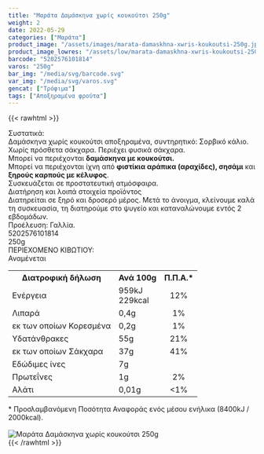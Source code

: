 ```yaml
---
title: "Μαράτα Δαμάσκηνα χωρίς κουκούτσι 250g"
weight: 2
date: 2022-05-29
categories: ["Μαράτα"]
product_image: "/assets/images/marata-damaskhna-xwris-koukoutsi-250g.jpg"
product_image_lowres: "/assets/low/marata-damaskhna-xwris-koukoutsi-250g.jpg"
barcode: "5202576101814"
varos: "250g"
bar_img: "/media/svg/barcode.svg"
var_img: "/media/svg/varos.svg"
gencat: ["Τρόφιμα"]
tags: ["Αποξηραμένα φρούτα"]
---
```

{{< rawhtml >}}

<div class="sload246"><div class="product"><div id="sistatika">Συστατικά:</div><div class="alltext">Δαμάσκηνα χωρίς κουκούτσι αποξηραμένα, συντηρητικό: Σορβικό κάλιο. Χωρίς πρόσθετα σάκχαρα. Περιέχει φυσικά σάκχαρα.<br>Μπορεί να περιέχονται <b>δαμάσκηνα με κουκούτσι.</b><br>Μπορεί να περιέχονται ίχνη από <b>φιστίκια αράπικα (αραχίδες), σησάμι</b> και <b>ξηρούς καρπούς με κέλυφος</b>.<br>Συσκευάζεται σε προστατευτική ατμόσφαιρα.</div><div id="loipa">Διατήρηση και λοιπά στοιχεία προϊόντος</div><div class="alltext">Διατηρείται σε ξηρό και δροσερό μέρος. Μετά το άνοιγμα, κλείνουμε καλά τη συσκευασία, τη διατηρούμε στο ψυγείο και καταναλώνουμε εντός 2 εβδομάδων.<br>Προέλευση: Γαλλία.</div><div id="barcode"><div id="barimage1"></div><span id="bartext">5202576101814</span></div><div id="varos"><div id="varosimage1"></div><span id="varostext">250g</span></div><div id="kivotio">ΠΕΡΙΕΧΟΜΕΝΟ ΚΙΒΩΤΙΟΥ:<br>Αναμένεται</div><div class="tabout"><table id="diatable"><tbody><tr><th>Διατροφική δήλωση</th><th>Ανά 100g</th><th>Π.Π.Α.*</th></tr><tr><td class="texr2">Ενέργεια</td><td class="texr">959kJ<br>229kcal</td><td class="texr" style="text-align:center">12%</td></tr><tr><td class="texr2">Λιπαρά</td><td class="texr">0,4g</td><td class="texr" style="text-align:center">1%</td></tr><tr><td class="gray">εκ των οποίων Κορεσµένα</td><td class="gray2">0,2g</td><td class="gray2" style="text-align:center">1%</td></tr><tr><td class="texr2">Yδατάνθρακες</td><td class="texr">55g</td><td class="texr" style="text-align:center">21%</td></tr><tr><td class="gray">εκ των οποίων Σάκχαρα</td><td class="gray2">37g</td><td class="gray2" style="text-align:center">41%</td></tr><tr><td class="texr2">Eδώδιμες ίνες</td><td class="texr">7g</td><td class="texr" style="text-align:center"></td></tr><tr><td class="texr2">Πρωτεΐνες</td><td class="texr">1g</td><td class="texr" style="text-align:center">2%</td></tr><tr><td class="texr2">Αλάτι</td><td class="texr">0,01g</td><td class="texr" style="text-align:center">&lt;1%</td></tr></tbody></table></div><div class="alltext">* Προσλαμβανόμενη Ποσότητα Αναφοράς ενός μέσου ενήλικα (8400kJ / 2000kcal).</div><br><div class="pimg"><img alt="Μαράτα Δαμάσκηνα χωρίς κουκούτσι 250g" title="Μαράτα Δαμάσκηνα χωρίς κουκούτσι 250g" src="/assets/images/marata-damaskhna-xwris-koukoutsi-250g.jpg"></div></div></div>
{{< /rawhtml >}}


